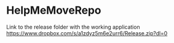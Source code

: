 # HelpMeMoveRepo
Link to the release folder with the working application https://www.dropbox.com/s/a1zdyz5m6e2urr6/Release.zip?dl=0
